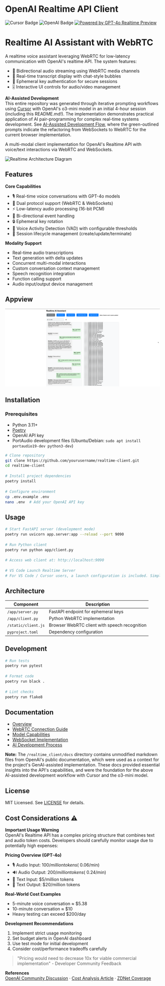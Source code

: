 # OpenAI Realtime API Client

![Cursor Badge](https://img.shields.io/badge/Built%20with-Cursor-2ea44f?logo=cursor)
![OpenAI Badge](https://img.shields.io/badge/Generated%20by-OpenAI%20o3--mini-412991)
[![Powered by GPT-4o Realtime Preview](https://img.shields.io/badge/Powered%20by-GPT--4o_Realtime_Preview-blue?logo=OpenAI)](https://openai.com)

# Realtime AI Assistant with WebRTC

A realtime voice assistant leveraging WebRTC for low-latency communication with OpenAI's realtime API. The system features:

- 🔁 Bidirectional audio streaming using WebRTC media channels
- 💬 Real-time transcript display with chat-style bubbles
- 🔐 Ephemeral key authentication for secure sessions
- 🎚️ Interactive UI controls for audio/video management

**AI-Assisted Development**  
This entire repository was generated through iterative prompting workflows using [Cursor](https://cursor.sh/) with OpenAI's o3-mini model in an initial 4-hour session (including this README.md!). The implementation demonstrates practical application of AI pair-programming for complex real-time systems development. See [AI-Assisted Development Flow](/realtime_client/docs/Prompting_history.png), where the green-outlined prompts indicate the refactoring from WebSockets to WebRTC for the current browser implementation.

A multi-modal client implementation for OpenAI's Realtime API with voice/text interactions via WebRTC and WebSockets.

![Realtime Architecture Diagram](https://openaidevs.retool.com/api/file/55b47800-9aaf-48b9-90d5-793ab227ddd3)

## Features

**Core Capabilities**

- 🎙️ Real-time voice conversations with GPT-4o models
- 📡 Dual protocol support (WebRTC & WebSockets)
- ⚡ Low-latency audio processing (16-bit PCM)
- 🔄 Bi-directional event handling
- 🔒 Ephemeral key rotation
- 🎯 Voice Activity Detection (VAD) with configurable thresholds
- 🔄 Session lifecycle management (create/update/terminate)

**Modality Support**

- Real-time audio transcriptions
- Text generation with delta updates
- Concurrent multi-modal interactions
- Custom conversation context management
- Speech recognition integration
- Function calling support
- Audio input/output device management

## Appview

![Appview](realtime_client/docs/AppView.png)

## Installation

### Prerequisites

- Python 3.11+
- [Poetry](https://python-poetry.org/docs/#installation)
- OpenAI API key
- PortAudio development files (Ubuntu/Debian: `sudo apt install portaudio19-dev python3-dev`)

```bash
# Clone repository
git clone https://github.com/yourusername/realtime-client.git
cd realtime-client

# Install project dependencies
poetry install

# Configure environment
cp .env.example .env
nano .env  # Add your OpenAI API key

```

## Usage

```bash
# Start FastAPI server (development mode)
poetry run uvicorn app.server:app --reload --port 9090

# Run Python client
poetry run python app/client.py

# Access web client at: http://localhost:9090

# VS Code Launch Realtime Server
# For VS Code / Cursor users, a launch configuration is included. Simply open the project in VS Code, go to the Debug view, and select the 'Launch Realtime Server' configuration to start the server effortlessly.
```

## Architecture

| Component           | Description                                   |
| ------------------- | --------------------------------------------- |
| `/app/server.py`    | FastAPI endpoint for ephemeral keys           |
| `/app/client.py`    | Python WebRTC implementation                  |
| `/static/client.js` | Browser WebRTC client with speech recognition |
| `pyproject.toml`    | Dependency configuration                      |

## Development

```bash
# Run tests
poetry run pytest

# Format code
poetry run black .

# Lint checks
poetry run flake8
```

## Documentation

- [Overview](/realtime_client/docs/realtime_overview.md)
- [WebRTC Connection Guide](/realtime_client/docs/realtime_connect_with_WebRTC.md)
- [Model Capabilities](/realtime_client/docs/realtime_model_capabilities.md)
- [WebSocket Implementation](/realtime_client/docs/realtime_connect_with_Websockets.md)
- [AI Development Process](/realtime_client/docs/ai_development_process.md)

**Note:** The `/realtime_client/docs` directory contains unmodified markdown files from OpenAI's public documentation, which were used as a context for the project's GenAI-assisted implementation. These docs provided essential insights into the API's capabilities, and were the foundation for the above AI-assisted development workflow with Cursor and the o3-mini model.

## License

MIT Licensed. See [LICENSE](LICENSE) for details.

## Cost Considerations ⚠️

**Important Usage Warning**  
OpenAI's Realtime API has a complex pricing structure that combines text and audio token costs. Developers should carefully monitor usage due to potentially high expenses:

**Pricing Overview (GPT-4o)**

- 🎙️ Audio Input: $100/million tokens (~$0.06/min)
- 🔊 Audio Output: $200/million tokens (~$0.24/min)
- 📝 Text Input: $5/million tokens
- 📄 Text Output: $20/million tokens

**Real-World Cost Examples**

- 5-minute voice conversation ≈ $5.38
- 10-minute conversation ≈ $10
- Heavy testing can exceed $200/day

**Development Recommendations**

1. Implement strict usage monitoring
2. Set budget alerts in OpenAI dashboard
3. Use test mode for initial development
4. Consider cost/performance tradeoffs carefully

> "Pricing would need to decrease 10x for viable commercial implementation" - Developer Community Feedback

**References**  
[OpenAI Community Discussion](https://community.openai.com/t/realtime-api-extremely-expensive/966825) ·
[Cost Analysis Article](https://seasalt.ai/blog/openai-chatgpt-realtime-api-cost-breakdown) ·
[ZDNet Coverage](https://www.zdnet.com/article/openai-lets-developers-build-real-time-voice-apps-at-a-substantial-premium/)
